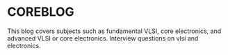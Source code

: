 # COREBLOG
This blog covers subjects such as fundamental VLSI, core electronics, and advanced VLSI or core electronics.  Interview questions on vlsi and electronics.
